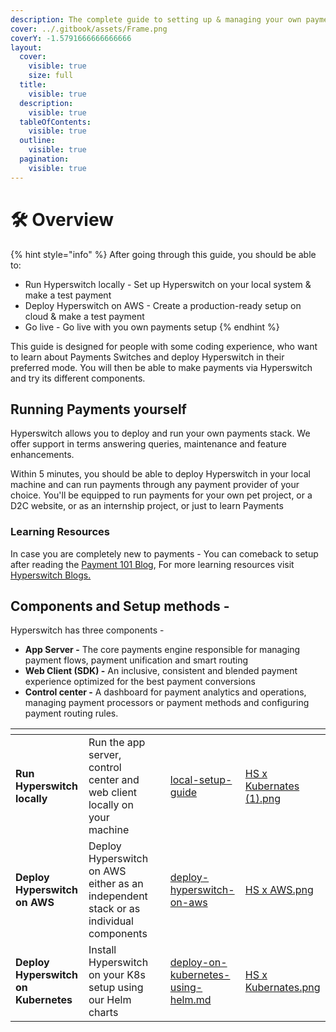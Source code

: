 ```yaml
---
description: The complete guide to setting up & managing your own payments switch
cover: ../.gitbook/assets/Frame.png
coverY: -1.5791666666666666
layout:
  cover:
    visible: true
    size: full
  title:
    visible: true
  description:
    visible: true
  tableOfContents:
    visible: true
  outline:
    visible: true
  pagination:
    visible: true
---
```


# 🛠️ Overview

{% hint style="info" %}
After going through this guide, you should be able to:

* Run Hyperswitch locally - Set up Hyperswitch on your local system & make a test payment
* Deploy Hyperswitch on AWS - Create a production-ready setup on cloud & make a test payment
* Go live - Go live with you own payments setup
{% endhint %}

This guide is designed for people with some coding experience, who want to learn about Payments Switches and deploy Hyperswitch in their preferred mode. You will then be able to make payments via Hyperswitch and try its different components.

## **Running Payments yourself**

Hyperswitch allows you to deploy and run your own payments stack. We offer support in terms answering queries, maintenance and feature enhancements.

Within 5 minutes, you should be able to deploy Hyperswitch in your local machine and can run payments through any payment provider of your choice. You'll be equipped to run payments for your own pet project, or a D2C website, or as an internship project, or just to learn Payments

### Learning Resources

In case you are completely new to payments - You can comeback to setup after reading the [Payment 101 Blog](https://github.com/juspay/hyperswitch/wiki/Payments-101-for-a-Developer), For more learning resources visit [Hyperswitch Blogs.](https://hyperswitch.io/blogs)

## Components and Setup methods -&#x20;

Hyperswitch has three components -&#x20;

* **App Server -** The core payments engine responsible for managing payment flows, payment unification and smart routing &#x20;
* **Web Client (SDK) -** An inclusive, consistent and blended payment experience optimized for the best payment conversions
* **Control center -** A dashboard for payment analytics and operations, managing payment processors or payment methods and configuring payment routing rules.

<table data-view="cards"><thead><tr><th></th><th></th><th data-hidden></th><th data-hidden data-card-target data-type="content-ref"></th><th data-hidden data-card-cover data-type="files"></th></tr></thead><tbody><tr><td><strong>Run Hyperswitch locally</strong></td><td>Run the app server, control center and web client locally on your machine</td><td></td><td><a href="local-setup-guide/">local-setup-guide</a></td><td><a href="../.gitbook/assets/HS x Kubernates (1).png">HS x Kubernates (1).png</a></td></tr><tr><td><strong>Deploy Hyperswitch on AWS</strong></td><td>Deploy Hyperswitch on AWS either as an independent stack or as individual components</td><td></td><td><a href="deploy-hyperswitch-on-aws/">deploy-hyperswitch-on-aws</a></td><td><a href="../.gitbook/assets/HS x AWS.png">HS x AWS.png</a></td></tr><tr><td><strong>Deploy Hyperswitch on Kubernetes</strong></td><td>Install Hyperswitch on your K8s setup using our Helm charts</td><td></td><td><a href="deploy-on-kubernetes-using-helm.md">deploy-on-kubernetes-using-helm.md</a></td><td><a href="../.gitbook/assets/HS x Kubernates.png">HS x Kubernates.png</a></td></tr></tbody></table>
